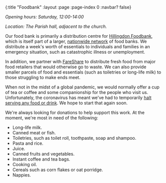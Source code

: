 {:title "Foodbank"
 :layout :page
 :page-index 0
 :navbar? false}

*Opening hours: Saturday, 12:00-14:00*

*Location: The Parish hall, adjacent to the church.*

Our food bank is primarily a distribution centre for [Hillingdon Foodbank](https://hillingdon.foodbank.org.uk/), which is itself part of a larger, [nationwide network](https://www.trusselltrust.org/) of food banks. We distribute a week's worth of essentials to individuals and families in an emergency situation, such as catastrophic illness or unemployment.

In addition, we partner with [FareShare](https://fareshare.org.uk/) to distribute fresh food from major food retailers that would otherwise go to waste. We can also provide smaller parcels of food and essentials (such as toiletries or long-life milk) to those struggling to make ends meet.

When not in the midst of a global pandemic, we would normally offer a cup of tea or coffee and some companionship for the people who visit us. Unfortunately, the coronavirus has meant we've had to temporarily [halt serving any food or drink](../../posts-output/2020-03-21-foodbank-changes/). We hope to start that again soon.

We're always looking for donations to help support this work. At the moment, we're most in need of the following:

 * Long-life milk.
 * Canned meat or fish.
 * Toiletries, such as toilet roll, toothpaste, soap and shampoo.
 * Pasta and rice.
 * Juice.
 * Canned fruits and vegetables.
 * Instant coffee and tea bags.
 * Cooking oil.
 * Cereals such as corn flakes or oat porridge.
 * Nappies.
